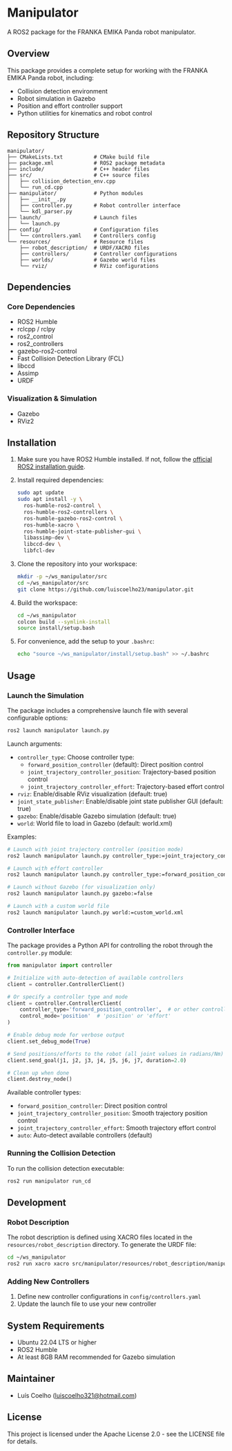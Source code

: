 # Manipulator

A ROS2 package for the FRANKA EMIKA Panda robot manipulator.

## Overview

This package provides a complete setup for working with the FRANKA EMIKA Panda robot, including:

- Collision detection environment
- Robot simulation in Gazebo
- Position and effort controller support
- Python utilities for kinematics and robot control

## Repository Structure

```
manipulator/
├── CMakeLists.txt          # CMake build file
├── package.xml             # ROS2 package metadata
├── include/                # C++ header files
├── src/                    # C++ source files
│   ├── collision_detection_env.cpp
│   └── run_cd.cpp
├── manipulator/            # Python modules
│   ├── __init__.py
│   ├── controller.py       # Robot controller interface
│   └── kdl_parser.py
├── launch/                 # Launch files
│   └── launch.py
├── config/                 # Configuration files  
│   └── controllers.yaml    # Controllers config
└── resources/              # Resource files
    ├── robot_description/  # URDF/XACRO files
    ├── controllers/        # Controller configurations
    ├── worlds/             # Gazebo world files
    └── rviz/               # RViz configurations
```

## Dependencies

### Core Dependencies
- ROS2 Humble
- rclcpp / rclpy
- ros2_control
- ros2_controllers
- gazebo-ros2-control
- Fast Collision Detection Library (FCL)
- libccd
- Assimp
- URDF

### Visualization & Simulation
- Gazebo
- RViz2

## Installation

1. Make sure you have ROS2 Humble installed. If not, follow the [official ROS2 installation guide](https://docs.ros.org/en/humble/Installation.html).

2. Install required dependencies:
   ```bash
   sudo apt update
   sudo apt install -y \
     ros-humble-ros2-control \
     ros-humble-ros2-controllers \
     ros-humble-gazebo-ros2-control \
     ros-humble-xacro \
     ros-humble-joint-state-publisher-gui \
     libassimp-dev \
     libccd-dev \
     libfcl-dev
   ```

3. Clone the repository into your workspace:
   ```bash
   mkdir -p ~/ws_manipulator/src
   cd ~/ws_manipulator/src
   git clone https://github.com/luiscoelho23/manipulator.git
   ```

4. Build the workspace:
   ```bash
   cd ~/ws_manipulator
   colcon build --symlink-install
   source install/setup.bash
   ```

5. For convenience, add the setup to your `.bashrc`:
   ```bash
   echo "source ~/ws_manipulator/install/setup.bash" >> ~/.bashrc
   ```

## Usage

### Launch the Simulation

The package includes a comprehensive launch file with several configurable options:

```bash
ros2 launch manipulator launch.py
```

Launch arguments:
- `controller_type`: Choose controller type:
  - `forward_position_controller` (default): Direct position control
  - `joint_trajectory_controller_position`: Trajectory-based position control
  - `joint_trajectory_controller_effort`: Trajectory-based effort control
- `rviz`: Enable/disable RViz visualization (default: true)
- `joint_state_publisher`: Enable/disable joint state publisher GUI (default: true)
- `gazebo`: Enable/disable Gazebo simulation (default: true)
- `world`: World file to load in Gazebo (default: world.xml)

Examples:
```bash
# Launch with joint trajectory controller (position mode)
ros2 launch manipulator launch.py controller_type:=joint_trajectory_controller_position

# Launch with effort controller
ros2 launch manipulator launch.py controller_type:=forward_position_controller

# Launch without Gazebo (for visualization only)
ros2 launch manipulator launch.py gazebo:=false

# Launch with a custom world file
ros2 launch manipulator launch.py world:=custom_world.xml
```

### Controller Interface

The package provides a Python API for controlling the robot through the `controller.py` module:

```python
from manipulator import controller

# Initialize with auto-detection of available controllers
client = controller.ControllerClient()

# Or specify a controller type and mode
client = controller.ControllerClient(
    controller_type='forward_position_controller',  # or other controller types
    control_mode='position'  # 'position' or 'effort'
)

# Enable debug mode for verbose output
client.set_debug_mode(True)

# Send positions/efforts to the robot (all joint values in radians/Nm)
client.send_goal(j1, j2, j3, j4, j5, j6, j7, duration=2.0)

# Clean up when done
client.destroy_node()
```

Available controller types:
- `forward_position_controller`: Direct position control
- `joint_trajectory_controller_position`: Smooth trajectory position control
- `joint_trajectory_controller_effort`: Smooth trajectory effort control
- `auto`: Auto-detect available controllers (default)

### Running the Collision Detection

To run the collision detection executable:

```bash
ros2 run manipulator run_cd
```

## Development

### Robot Description

The robot description is defined using XACRO files located in the `resources/robot_description` directory. To generate the URDF file:

```bash
cd ~/ws_manipulator
ros2 run xacro xacro src/manipulator/resources/robot_description/manipulator.urdf.xacro > src/manipulator/resources/robot_description/manipulator.urdf
```

### Adding New Controllers

1. Define new controller configurations in `config/controllers.yaml`
2. Update the launch file to use your new controller

## System Requirements

- Ubuntu 22.04 LTS or higher
- ROS2 Humble
- At least 8GB RAM recommended for Gazebo simulation

## Maintainer

- Luís Coelho (luiscoelho321@hotmail.com)

## License

This project is licensed under the Apache License 2.0 - see the LICENSE file for details.